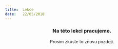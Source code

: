 ```yaml
---
title:  Lekce
date:   22/05/2018
---
```


### <center>Na této lekci pracujeme.</center>
<center>Prosim zkuste to znovu pozdeji.</center>